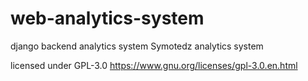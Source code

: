 # web-analytics-system
 django backend analytics system
Symotedz analytics system

 licensed under GPL-3.0 https://www.gnu.org/licenses/gpl-3.0.en.html




